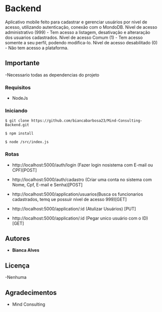 # Backend

Aplicativo mobile feito para cadastrar e gerenciar usuários por nivel de acesso, utilizando autenticação, conexão com o MondoDB.
Nivel de acesso administrativo (999) - Tem acesso a listagem, desativação e alteraração dos usuarios cadastrados.
Nivel de acesso Comum (1) - Tem acesso somente a seu perfil, podendo modifica-lo.
Nivel de acesso desabilitado (0) -  Não tem acesso a plataforma.  


## Importante

-Necessario todas as dependencias do projeto

### Requisitos

 - NodeJs

 
### Iniciando 
```
$ git clone https://github.com/biancabarbosa23/Mind-Consulting-Backend.git
```
```
$ npm install
```
```
$ node /src/index.js 
```


### Rotas

- http://localhost:5000/auth/login (Fazer login nosistema com E-mail ou CPF)[POST]

- http://localhost:5000/auth/cadastro (Criar uma conta no sistema com Nome, Cpf, E-mail e Senha)[POST]

- http://localhost:5000/application/usuarios(Busca os funcionarios cadastrados, temq ue possuir nível de acesso 999)[GET]
 
- http://localhost:5000/application/:id (Atulizar Usuários) [PUT]

- http://localhost:5000/application/:id (Pegar unico usuário com o ID) [GET]


## Autores

* **Bianca Alves**

## Licença
 
 -Nenhuma

## Agradecimentos

* Mind Consulting

